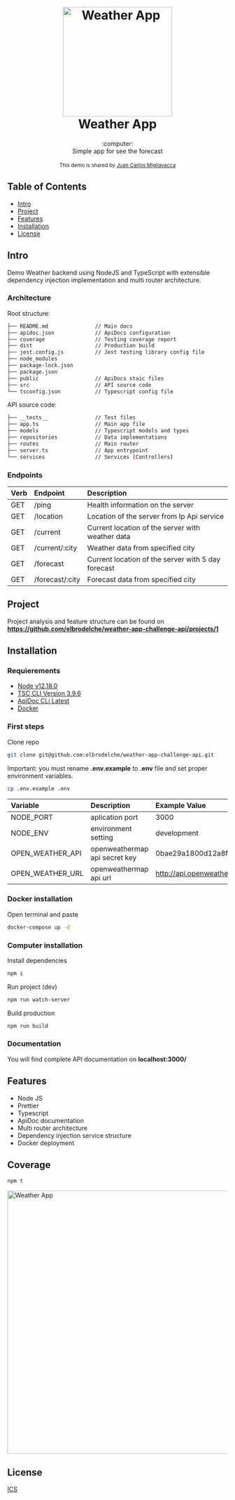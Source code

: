 
<h1 align="center">
  <br>
  <a href="http://github.com/elbrodelche">
  <img src="https://i.imgur.com/1A2H47l.png" alt="Weather App" width="250">
  </a>
  <br>
  Weather App
  <br>
</h1>
<div align="center">
  :computer:
</div>
<div align="center">
  Simple app for see the forecast
</div>

<br />

<div align="center">
  <sub>This demo is shared by
  <a href="https://github.com/elbrodelche">
  Juan Carlos Migliavacca
  </a>
</div>

## Table of Contents
- [Intro](#Intro)
- [Project](#Project)
- [Features](#Features)
- [Installation](#Installation)
- [License](#license)

## Intro
Demo Weather backend using NodeJS and TypeScript with extensible dependency injection implementation and multi router architecture.

### Architecture
Root structure:
```bash
├── README.md               // Main docs
├── apidoc.json             // ApiDocs configuration
├── coverage                // Testing coverage report
├── dist                    // Production build
├── jest.config.js          // Jest testing library config file
├── node_modules            
├── package-lock.json       
├── package.json
├── public                  // ApiDocs staic files
├── src                     // API source code
└── tsconfig.json           // Typescript config file
```
API source code:
```bash
├── __tests__               // Test files
├── app.ts                  // Main app file
├── models                  // Typescript models and types
├── repositories            // Data implementations 
├── routes                  // Main router
├── server.ts               // App entrypoint
└── services                // Services (Controllers)
```

### Endpoints

| Verb | Endpoint | Description |
|:----|:-------------|:-----|
| GET | /ping | Health information on the server |
| GET | /location | Location of the server from Ip Api service |
| GET | /current | Current location of the server with weather data |
| GET | /current/:city | Weather data from specified city |
| GET | /forecast | Current location of the server with 5 day forecast |
| GET | /forecast/:city | Forecast data from specified city |

## Project

Project analysis and feature structure can be found on **https://github.com/elbrodelche/weather-app-challenge-api/projects/1**

## Installation

### Requierements
- [Node v12.18.0](https://nodejs.org/en/)
- [TSC CLI Version 3.9.6](https://www.npmjs.com/package/typescript)
- [ApiDoc CLi Latest](https://apidocjs.com)
- [Docker](https://www.docker.com)

### First steps
Clone repo
 ```bash
git clone git@github.com:elbrodelche/weather-app-challenge-api.git
```
 
 Important: you must rename **.env.example** to **.env** file and set proper environment variables.
  ```bash
cp .env.example .env
 ```  
 
 | Variable |  Description | Example Value |
 |:----|:-------------|:-----|
 | NODE_PORT | aplication port | 3000|
 | NODE_ENV | environment setting | development |
 | OPEN_WEATHER_API | openweathermap api secret key | 0bae29a1800d12a8fe1fb62f02fd538a |
 | OPEN_WEATHER_URL | openweathermap api url | http://api.openweathermap.org/data/2.5/ |
 
 
### Docker installation

 Open terminal and paste
 ```bash
docker-compose up -d
```

### Computer installation
 
 Install dependencies
  ```bash
npm i
 ```

 Run project (dev)
  ```bash
 npm run watch-server
 ```
 
 Build production
  ```bash
 npm run build
 ```
### Documentation

You will find complete API documentation on **localhost:3000/**

## Features

- Node JS
- Prettier
- Typescript
- ApiDoc documentation 
- Multi router architecture
- Dependency injection service structure
- Docker deployment

## Coverage
```bash
npm t
```
<img src="https://i.imgur.com/vSTClbP.png" alt="Weather App" width="600">

## License
[ICS](https://tldrlegal.com/license/mit-license)









